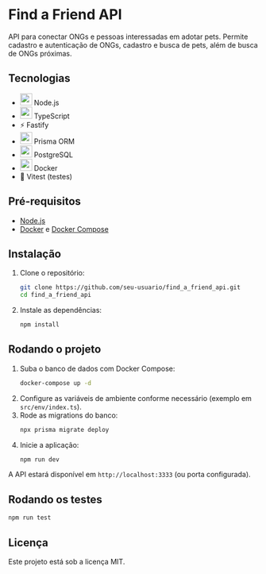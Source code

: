 # Find a Friend API

API para conectar ONGs e pessoas interessadas em adotar pets. Permite cadastro e autenticação de ONGs, cadastro e busca de pets, além de busca de ONGs próximas.

## Tecnologias
- <img src="https://cdn.jsdelivr.net/gh/devicons/devicon/icons/nodejs/nodejs-original.svg" width="24"/> Node.js
- <img src="https://cdn.jsdelivr.net/gh/devicons/devicon/icons/typescript/typescript-original.svg" width="24"/> TypeScript
- ⚡ Fastify
- <img src="https://raw.githubusercontent.com/prisma/prisma/master/docs/static/favicon.png" width="24"/> Prisma ORM
- <img src="https://cdn.jsdelivr.net/gh/devicons/devicon/icons/postgresql/postgresql-original.svg" width="24"/> PostgreSQL
- <img src="https://cdn.jsdelivr.net/gh/devicons/devicon/icons/docker/docker-original.svg" width="24"/> Docker
- 🧪 Vitest (testes)

## Pré-requisitos
- [Node.js](https://nodejs.org/)
- [Docker](https://www.docker.com/) e [Docker Compose](https://docs.docker.com/compose/)

## Instalação
1. Clone o repositório:
   ```bash
   git clone https://github.com/seu-usuario/find_a_friend_api.git
   cd find_a_friend_api
   ```
2. Instale as dependências:
   ```bash
   npm install
   ```

## Rodando o projeto
1. Suba o banco de dados com Docker Compose:
   ```bash
   docker-compose up -d
   ```
2. Configure as variáveis de ambiente conforme necessário (exemplo em `src/env/index.ts`).
3. Rode as migrations do banco:
   ```bash
   npx prisma migrate deploy
   ```
4. Inicie a aplicação:
   ```bash
   npm run dev
   ```

A API estará disponível em `http://localhost:3333` (ou porta configurada).

## Rodando os testes
```bash
npm run test
```

## Licença
Este projeto está sob a licença MIT.
